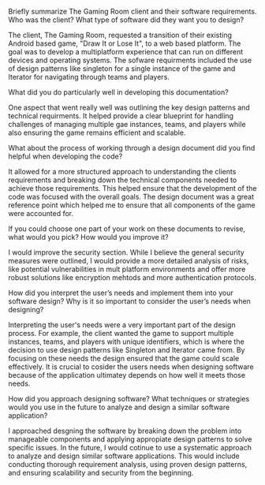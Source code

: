 Briefly summarize The Gaming Room client and their software requirements. Who was the client? What type of software did they want you to design?

The client, The Gaming Room, requested a transition of their existing Android based game, "Draw It or Lose It", to a web based platform. The goal was to develop a multiplatform experience that can run on different devices and operating systems. The sofware requirments included the use of design patterns like singleton for a single instance of the game and Iterator for navigating through teams and players.

What did you do particularly well in developing this documentation?

One aspect that went really well was outlining the key design patterns and technical requirments. It helped provide a clear blueprint for handling challenges of managing multiple gae instances, teams, and players while also ensuring the game remains efficient and scalable.

What about the process of working through a design document did you find helpful when developing the code?

It allowed for a more structured approach to understanding the clients requirements and breaking down the technical components needed to achieve those requirements. This helped ensure that the development of the code was focused with the overall goals. The design document was a great reference point which helped me to ensure that all components of the game were accounted for.

If you could choose one part of your work on these documents to revise, what would you pick? How would you improve it?

I would improve the security section. While I believe the general security measures were outlined, I would provide a more detailed analysis of risks, like potential vulnerabilities in mult platform environments and offer more robust solutions like encryption mehtods and more authentication protocols.

How did you interpret the user’s needs and implement them into your software design? Why is it so important to consider the user’s needs when designing?

Interpreting the user's needs were a very important part of the design process. For example, the client wanted the game to support multiple instances, teams, and players with unique identifiers, which is where the decision to use design patterns like Singleton and Iterator came from. By focusing on these needs the design ensured that the game could scale effectively. It is crucial to cosider the users needs when designing software because of the application ultimatey depends on how well it meets those needs.

How did you approach designing software? What techniques or strategies would you use in the future to analyze and design a similar software application?

I approached desgning the software by breaking down the problem into manageable components and applying appropiate design patterns to solve specific issues. In the future, I would cotinue to use a systematic approach to analyze and design similar software applications. This would include conducting thorough requirement analysis, using proven design patterns, and ensuring scalability and security from the beginning.
